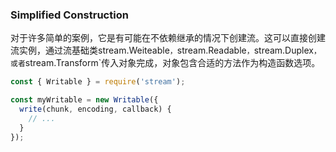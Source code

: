 <!-- YAML
added: v1.2.0
-->

### Simplified Construction
对于许多简单的案例，它是有可能在不依赖继承的情况下创建流。这可以直接创建流实例，通过流基础类stream.Weiteable`，`stream.Readable`，`stream.Duplex`，或者`stream.Transform`传入对象完成，对象包含合适的方法作为构造函数选项。

```js
const { Writable } = require('stream');

const myWritable = new Writable({
  write(chunk, encoding, callback) {
    // ...
  }
});
```
